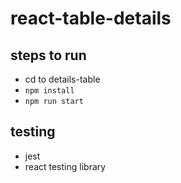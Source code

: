 # react-table-details

## steps to run
- cd to details-table
- `npm install`
- `npm run start`

## testing
- jest
- react testing library